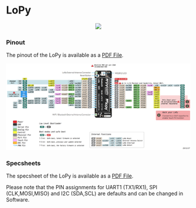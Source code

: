 # LoPy

<p align="center"><img src ="../../../img/lopy.png" width="300"></p>

### Pinout
The pinout of the LoPy is available as a <a href="../downloads/lopy-pinout.pdf" target="_blank">PDF File</a>.

<a href="../downloads/lopy-pinout.pdf" target="_blank" align="center"><img src ="../../../img/lopy-pinout.png"></a>

### Specsheets

The specsheet of the LoPy is available as a <a href="../downloads/lopy-specsheet.pdf" target="_blank">PDF File</a>.

Please note that the PIN assignments for UART1 (TX1/RX1), SPI (CLK,MOSI,MISO) and I2C (SDA,SCL) are defaults and can be changed in Software.
